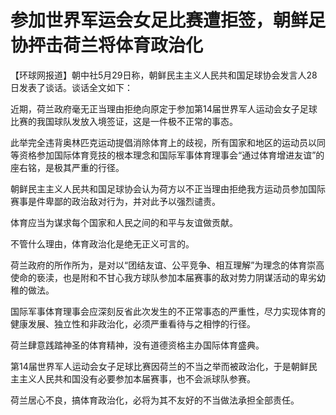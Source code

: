 # 参加世界军运会女足比赛遭拒签，朝鲜足协抨击荷兰将体育政治化

【环球网报道】朝中社5月29日称，朝鲜民主主义人民共和国足球协会发言人28日发表了谈话。谈话全文如下：

近期，荷兰政府毫无正当理由拒绝向原定于参加第14届世界军人运动会女子足球比赛的我国球队发放入境签证，这是一件极不正常的事态。

此举完全违背奥林匹克运动提倡消除体育上的歧视，所有国家和地区的运动员以同等资格参加国际体育竞技的根本理念和国际军事体育理事会“通过体育增进友谊”的座右铭，是极其严重的行径。

朝鲜民主主义人民共和国足球协会认为荷方以不正当理由拒绝我方运动员参加国际赛事是件卑鄙的政治敌对行为，并对此予以强烈谴责。

体育应当为谋求每个国家和人民之间的和平与友谊做贡献。

不管什么理由，体育政治化是绝无正义可言的。

荷兰政府的所作所为，是对以“团结友谊、公平竞争、相互理解”为理念的体育崇高使命的亵渎，也是附和不甘心我方球队参加本届赛事的敌对势力阴谋活动的卑劣幼稚的做法。

国际军事体育理事会应深刻反省此次发生的不正常事态的严重性，尽力实现体育的健康发展、独立性和非政治化，必须严重看待与之相悖的行径。

荷兰肆意践踏神圣的体育精神，没有道德资格主办国际体育盛典。

第14届世界军人运动会女子足球比赛因荷兰的不当之举而被政治化，于是朝鲜民主主义人民共和国没有必要参加本届赛事，也不会派球队参赛。

荷兰居心不良，搞体育政治化，必将为其不友好的不当做法承担全部责任。

